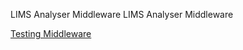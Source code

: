 LIMS Analyser Middleware
LIMS Analyser Middleware



[Testing Middleware](https://github.com/hmislk/hmis/wiki/Testing-Middleware)
